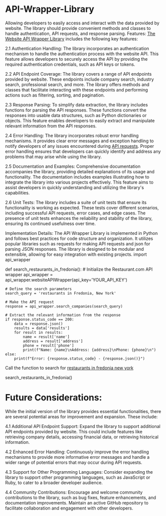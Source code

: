 # API-Wrapper-Library
Allowing developers to easily access and interact with the data provided by website. The library should provide convenient methods and classes to handle authentication, API requests, and response parsing.
Features:
<a href="https://guides.lib.utexas.edu/c.php?g=897091&p=6453521">The Website API Wrapper Library</a> includes the following key features:

2.1 Authentication Handling:
The library incorporates an authentication mechanism to handle the authentication process with the website API. This feature allows developers to securely access the API by providing the required authentication credentials, such as API keys or tokens.

2.2 API Endpoint Coverage:
The library covers a range of API endpoints provided by website. These endpoints include company search, industry search, professional search, and more. The library offers methods and classes that facilitate interacting with these endpoints and performing actions such as filtering, sorting, and pagination.

2.3 Response Parsing:
To simplify data extraction, the library includes functions for parsing the API responses. These functions convert the responses into usable data structures, such as Python dictionaries or objects. This feature enables developers to easily extract and manipulate relevant information from the API responses.

2.4 Error Handling:
The library incorporates robust error handling mechanisms. It provides clear error messages and exception handling to notify developers of any issues encountered during <a href="https://www.ibm.com/docs/SSQP76_8.5.1/com.ibm.odm.dserver.events.ref/topics/ref_dse_restapi_responsecodes_errormsgs.html">API requests</a>. Proper error handling ensures that developers can quickly identify and address any problems that may arise while using the library.

2.5 Documentation and Examples:
Comprehensive documentation accompanies the library, providing detailed explanations of its usage and functionality. The documentation includes examples illustrating how to integrate the library into various projects effectively. This feature aims to assist developers in quickly understanding and utilizing the library's capabilities.

2.6 Unit Tests:
The library includes a suite of unit tests that ensure its functionality is working as expected. These tests cover different scenarios, including successful API requests, error cases, and edge cases. The presence of unit tests enhances the reliability and stability of the library, ensuring its continued usefulness over time.

Implementation Details:
The API Wrapper Library is implemented in Python and follows best practices for code structure and organization. It utilizes popular libraries such as requests for making API requests and json for parsing JSON responses. The library is designed to be modular and extensible, allowing for easy integration with existing projects.
import api_wrapper

def search_restaurants_in_fredonia():
    # Initialize the Restaurant.com API wrapper
    api_wrapper = api_wrapper.websiteAPIWrapper(api_key='YOUR_API_KEY')

    # Define the search parameters
    search_query = 'restaurants in Fredonia, New York'

    # Make the API request
    response = api_wrapper.search_companies(search_query)

    # Extract the relevant information from the response
    if response.status_code == 200:
        data = response.json()
        results = data['results']
        for result in results:
            name = result['name']
            address = result['address']
            phone = result['phone']
            print(f"Name: {name}\nAddress: {address}\nPhone: {phone}\n")
    else:
        print(f"Error: {response.status_code} - {response.json()}")

Call the function to search for <a href="https://zaubee.com/category/restaurant-in-fredonia-hclq6jom">restaurants in fredonia new york</a>

search_restaurants_in_fredonia()

# Future Considerations:
While the initial version of the library provides essential functionalities, there are several potential areas for improvement and expansion. These include:

4.1 Additional API Endpoint Support:
Expand the library to support additional API endpoints provided by website. This could include features like retrieving company details, accessing financial data, or retrieving historical information.

4.2 Enhanced Error Handling:
Continuously improve the error handling mechanisms to provide more informative error messages and handle a wider range of potential errors that may occur during API requests.

4.3 Support for Other Programming Languages:
Consider expanding the library to support other programming languages, such as JavaScript or Ruby, to cater to a broader developer audience.

4.4 Community Contributions:
Encourage and welcome community contributions to the library, such as bug fixes, feature enhancements, and documentation improvements. Maintain an active GitHub repository to facilitate collaboration and engagement with other developers.
